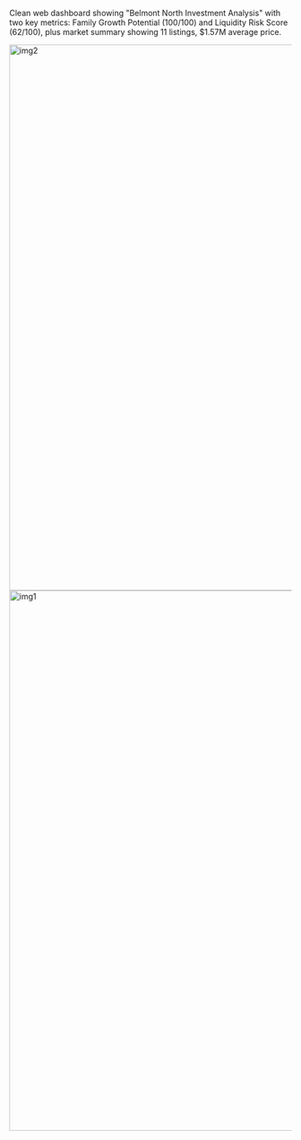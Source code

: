 Clean web dashboard showing "Belmont North Investment Analysis" with two key metrics: Family Growth Potential (100/100) and Liquidity Risk Score (62/100), plus market summary showing 11 listings, $1.57M average price.

<img width="1916" height="973" alt="img2" src="https://github.com/user-attachments/assets/4a505cf1-1ca7-4a49-aaaa-ecffdf9444aa" />
<img width="1918" height="963" alt="img1" src="https://github.com/user-attachments/assets/75c1778c-0b09-474f-a138-5b30fbbd89c2" />
